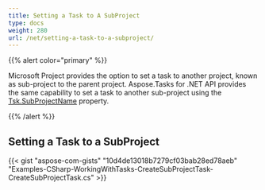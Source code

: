 ```yaml
---
title: Setting a Task to A SubProject
type: docs
weight: 280
url: /net/setting-a-task-to-a-subproject/
---
```


{{% alert color="primary" %}} 

Microsoft Project provides the option to set a task to another project, known as sub-project to the parent project. Aspose.Tasks for .NET API provides the same capability to set a task to another sub-project using the [Tsk.SubProjectName](https://apireference.aspose.com/tasks/net/aspose.tasks/tsk/fields/subprojectname) property.

{{% /alert %}} 
## **Setting a Task to a SubProject**
{{< gist "aspose-com-gists" "10d4de13018b7279cf03bab28ed78aeb" "Examples-CSharp-WorkingWithTasks-CreateSubProjectTask-CreateSubProjectTask.cs" >}}
